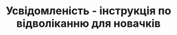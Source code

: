 ---
layout: archive_film
permalink: ua/archive/2020/short/mindfoolness

title: Усвідомленість - інструкція по відволіканню для новачків
director: Benjo Arwas
country: США
description_short: "\"Усвідомленість\" - це психічний стан, який досягається фокусуванням своєї свідомості на поточному моменті. Спокійне визнання та прийняття своїх почуттів, думок і тілесних відчуттів, використане як терапевтичний прийом..."
description: "\"Усвідомленість\" - це психічний стан, який досягається фокусуванням своєї свідомості на поточному моменті. Спокійне визнання та прийняття своїх почуттів, думок і тілесних відчуттів, використане як терапевтичний прийом.
<br/><br/>
У наш час із багаточисленними соціальними медіа та очікуванням негайного реагування від родини, друзів, колег чи будь-кого, із ким відбувається контакт, майже неможливо бути присутнім та переживати момент.
Ми виробили менталітет \"прямо зараз\", і те, що раніше займало час, потрібно робити протягом ночі.
<br/><br/>
Я створив \"Усвідомленість\" базуючись на ідеї, що ми можемо медитувати і бути присутнім, не сприймаючи все занадто серйозно. Щоб уникнути відволікань або використовувати їх як терапію чи медитацію .... інакше ми не можемо повною мірою насолоджуватися тим, що робимо, і що любимо. З усім цим стресом через намагання не відставати від швидкого темпу нашого \"цифрового світу\", ми втрачаємо здатність бути уважними, усвідомлено присутніми, без відволікань. Натомість, ми переповнені стресом, тиском, гальмування свого потенціалу через постійні відволікання. Якби ми могли просто посміхнутися та бути присутніми у наших щоденних подорожах, все було б трохи спокійніше та веселіше."
category: short
image_folder: images/films/archive/2020/short/mindfoolness
is_winner: false
submission_year: 2020
lang: ua
---
